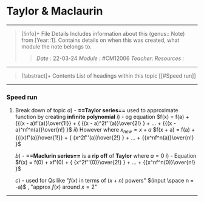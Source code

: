 # Taylor & Maclaurin
---
> [!info]+ File Details
> Includes information about this (genus:: Note) from [Year::1]. Contains details on when this was created, what module the note belongs to.
> > *Date :* 22-03-24
> > *Module :* #CM12006 
> > *Teacher*: 
> > *Resources :*

---
> [!abstract]+ Contents
> List of headings within this topic
> [[#Speed run]]

--- 
### Speed run 

1. Break down of topic 
	$a)$ - **==Taylor series==** used to approximate function by creating **infinite polynomial**
		$i)$ - og equation  $f(x) = f(a) + {{(x - a)f'(a)}\over{1!}} + { {(x - a)^2f''(a)}\over{2!} } + ... + {{(x - a)^nf^n(a)}\over{n!} }$
		$ii)$ However where $x_{new} = x + a$
			$f(x + a) = f(a) + {{(x)f'(a)}\over{1!}} + { {x^2f''(a)}\over{2!} } + ... + {{x^nf^n(a)}\over{n!} }$

	$b)$ -  **==Maclurin series==** is a **rip off** of **Taylor** where $a = 0$ 
		$i)$ - Equation $f(x) = f(0) + xf'(0) + { {x^2f''(0)}\over{2!} } + ... + {{x^nf^n(0)}\over{n!} }$
	
	$c)$ -  used for Qs like "$f(x)$ in terms of $(x+n)$ powers" $(input \space n = -a)$ , "approx $f(x)$ around $x=2$"

---